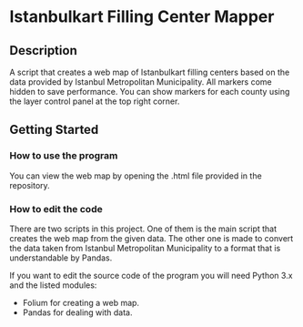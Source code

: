 # Istanbulkart Filling Center Mapper

## Description

 A script that creates a web map of Istanbulkart filling centers based on the data provided by Istanbul Metropolitan Municipality. All markers come hidden to save performance. You can show markers for each county using the layer control panel at the top right corner.
 
## Getting Started

### How to use the program

  You can view the web map by opening the .html file provided in the repository.


### How to edit the code

  There are two scripts in this project. One of them is the main script that creates the web map from the given data. The other one is made to convert the data taken from Istanbul Metropolitan Municipality to a format that is understandable by Pandas.
  
  If you want to edit the source code of the program you will need Python 3.x and the listed modules:

* Folium for creating a web map.
* Pandas for dealing with data.